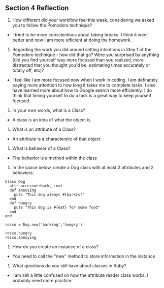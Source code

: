 ## Section 4 Reflection

1. How different did your workflow feel this week, considering we asked you to follow the Pomodoro technique?
- I tried to be more conscientious about taking breaks. I think it went better and now I am more efficient at doing the homework.

1. Regarding the work you did around setting intentions in Step 1 of the Pomodoro technique - how did that go? Were you surprised by anything (did you find yourself way more focused than you realized, more distracted that you thought you'd be, estimating times accurately or totally off, etc)?
- I feel like I am more focused now when I work in coding. I am definately paying more attention to how long it takes me to complete tasks. I also have learned more about how to Google search more efficiently. I do think that timing yourself to do a task is a great way to keep yourself focused. 

1. In your own words, what is a Class?
- A class is an idea of what the object is.
1. What is an attribute of a Class?
- An attribute is a characterstic of that object
1. What is behavior of a Class?
- The behavior is a method within the class
1. In the space below, create a Dog class with at least 2 attributes and 2 behaviors:

```
Class Dog
  attr_accessor:bark, :eat
  def annoying
    puts "This dog always #{bark}s!"
  end
  def hungry
    puts "This dog is #{eat} for some food"
  end
end

rosco = Dog.new('barking','hungry')

rosco.hungry
rosco.annoying

```

1. How do you create an instance of a class?
- You need to call the "new" method to store information in the instance

1. What questions do you still have about classes in Ruby?
- I am still a little confused on how the attribute reader class works. I probably need more practice.
